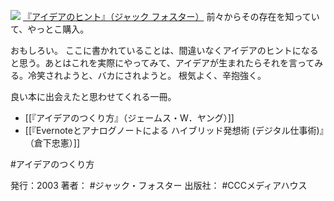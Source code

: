 
[![](https://images-fe.ssl-images-amazon.com/images/I/41e0r%2BOXk9L._SL160_.jpg)](http://www.amazon.co.jp/exec/obidos/ASIN/4484031019/choiyaki81-22/ref=nosim)
[『アイデアのヒント』（ジャック フォスター）](http://www.amazon.co.jp/exec/obidos/ASIN/4484031019/choiyaki81-22/ref=nosim)
前々からその存在を知っていて、やっとこ購入。

おもしろい。
ここに書かれていることは、間違いなくアイデアのヒントになると思う。あとはこれを実際にやってみて、アイデアが生まれたらそれを言ってみる。冷笑されようと、バカにされようと。
根気よく、辛抱強く。

良い本に出会えたと思わせてくれる一冊。

- [[『アイデアのつくり方』（ジェームス・W．ヤング）]]
- [[『Evernoteとアナログノートによる ハイブリッド発想術 (デジタル仕事術)』（倉下忠憲）]]

#アイデアのつくり方 

発行：2003
著者： #ジャック・フォスター 
出版社： #CCCメディアハウス
